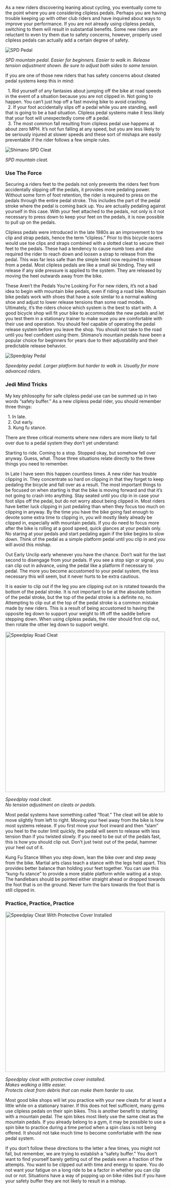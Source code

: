 As a new riders discovering leaning about cycling, you eventually come to the point where you are considering clipless pedals. Perhaps you are having trouble keeping up with other club riders and have inquired about ways to improve your performance. If you are not already using clipless pedals, switching to them will result in substantial benefits. Some new riders are reluctant to even try them due to safety concerns, however, properly used clipless pedals can actually add a certain degree of safety.

<div class="float-start p-3 ps-0 w-50">
  <img class="w-100" src="assets/posts/bicycles/clipped-in-guide-for-new-clipless-pedal-users/spd-pedal.jpg" alt="SPD Pedal" />
  <p>
    <em>SPD mountain pedal. Easier for beginners. Easier to walk in. Release tension adjustment shown. Be sure to adjust both sides to same tension.</em>
  </p>
</div>

If you are one of those new riders that has safety concerns about cleated pedal systems keep this in mind:

&nbsp; 1. Rid yourself of any fantasies about jumping off the bike at road speeds in the event of a situation because you are not clipped in. Not going to happen. You can’t just hop off a fast moving bike to avoid crashing.\
&nbsp; 2. If your foot accidentally slips off a pedal while you are standing, well that is going to be a bad situation. Clipless pedal systems make it less likely that your foot will unexpectedly come off a pedal.\
&nbsp; 3. The most common fall resulting from clipless pedal use happens at about zero MPH. It’s not fun falling at any speed, but you are less likely to be seriously injured at slower speeds and these sort of mishaps are easily preventable if the rider follows a few simple rules.

<div class="float-end p-3 pe-0 w-50">
  <img class="w-100" src="assets/posts/bicycles/clipped-in-guide-for-new-clipless-pedal-users/spd-cleat.jpg" alt="Shimano SPD Cleat" />
   <p>
    <em>SPD mountain cleat.</em>
  </p>
</div>

 ### Use The Force ###
Securing a riders feet to the pedals not only prevents the riders feet from accidentally slipping off the pedals, it provides more pedaling power. Without some form of foot retention, the rider is required to press on the pedals through the entire pedal stroke. This includes the part of the pedal stroke where the pedal is coming back up. You are actually pedaling against yourself in this case. With your feet attached to the pedals, not only is it not necessary to press down to keep your feet on the pedals, it is now possible to pull up on the pedals.

Clipless pedals were introduced in the late 1980s as an improvement to toe clip and strap pedals, hence the term “clipless.” Prior to this bicycle racers would use toe clips and straps combined with a slotted cleat to secure their feet to the pedals. These had a tendency to cause numb toes and also required the rider to reach down and loosen a strap to release from the pedal. This was far less safe than the simple twist now required to release from a pedal. Most clipless pedals are like a small ski binding. They will release if any side pressure is applied to the system. They are released by moving the heel outwards away from the bike.

These Aren’t the Pedals You’re Looking For
For new riders, it’s not a bad idea to begin with mountain bike pedals, even if riding a road bike. Mountain bike pedals work with shoes that have a sole similar to a normal walking shoe and adjust to lower release tensions than some road models. Ultimately, it’s the riders choice which system is the best to start with. A good bicycle shop will fit your bike to accommodate the new pedals and let you test them in a stationary trainer to make sure you are comfortable with their use and operation. You should feel capable of operating the pedal release system before you leave the shop. You should not take to the road until you feel confident using them. Shimano’s mountain pedals have been a popular choice for beginners for years due to their adjustability and their predictable release behavior.

<div class="float-start p-3 ps-0 w-50">
  <img class="w-100" src="assets/posts/bicycles/clipped-in-guide-for-new-clipless-pedal-users/speedplay-pedal.jpg" alt="Speedplay Pedal" />
  <p>
    <em>Speedplay pedal. Larger platform but harder to walk in. Usually for more advanced riders.</em>
  </p>
</div>

### Jedi Mind Tricks ###
My key philosophy for safe clipless pedal use can be summed up in two words “safety buffer.” As a new clipless pedal rider, you should remember three things:

&nbsp; 1. In late.\
&nbsp; 2. Out early.\
&nbsp; 3. Kung fu stance.

There are three critical moments where new riders are more likely to fall over due to a pedal system they don’t yet understand:

Starting to ride.
Coming to a stop.
Stopped okay, but somehow fell over anyway.
Guess, what. Those three situations relate directly to the three things you need to remember.

In Late
I have seen this happen countless times. A new rider has trouble clipping in. They concentrate so hard on clipping in that they forget to keep pedaling the bicycle and fall over as a result. The most important things to be focused on when starting is that the bike is moving forward and that it’s not going to crash into anything. Stay seated until you clip in in case your foot slips off the pedal, but do not worry about being clipped in. Most riders have better luck clipping in just pedaling than when they focus too much on clipping in anyway. By the time you have the bike going fast enough to devote some extra time to clipping in, you will mostly likely already be clipped in, especially with mountain pedals. If you do need to focus more after the bike is rolling at a good speed, quick glances at your pedals only. No staring at your pedals and start pedaling again if the bike begins to slow down. Think of the pedal as a simple platform pedal until you clip in and you will avoid this mishap.

Out Early
Unclip early whenever you have the chance. Don’t wait for the last second to disengage from your pedals. If you see a stop sign or signal, you can clip out in advance, using the pedal like a platform if necessary to pedal. The more you become accustomed to your pedal system, the less necessary this will seem, but it never hurts to be extra cautious.

It is easier to clip out if the leg you are clipping out on is rotated towards the bottom of the pedal stroke. It is not important to be at the absolute bottom of the pedal stroke, but the top of the pedal stroke is a definite no, no. Attempting to clip out at the top of the pedal stroke is a common mistake made by new riders. This is a result of being accustomed to having the opposite leg down to support your weight to lift off the saddle before stepping down. When using clipless pedals, the rider should first clip out, then rotate  the other leg down to support weight.

<div class="d-flex justify-content-center py-3">
  <div>
    <img class="mw-100" width="500px" src="assets/posts/bicycles/clipped-in-guide-for-new-clipless-pedal-users/speedplay-cleat.jpg" alt="Speedplay Road Cleat" />
    <p>
      <em>Speedplay road cleat. <br />No tension adjustment on cleats or pedals.</em>
    </p>
  </div>
</div>

Most pedal systems have something called “float.” The cleat will be able to move slightly from left to right. Moving your heel away from the bike is how most systems release. If you first move your foot inward and then “slam” you heel to the outer limit quickly, the pedal will seem to release with less tension than if you twisted slowly. If you need to be out of the pedals fast, this is how you should clip out. Don’t just twist out of the pedal, hammer your heel out of it.

Kung Fu Stance
When you step down, lean the bike over and step away from the bike. Martial arts class teach a stance with the legs held apart. This provides better balance than holding your feet together. You can use this “kung-fu stance” to provide a more stable platform while waiting at a stop. The handlebars should be pointed either straight ahead or dropped towards the foot that is on the ground. Never turn the bars towards the foot that is still clipped in.

### Practice, Practice, Practice ###

<div class="d-flex justify-content-center py-3">
  <div>
    <img class="mw-100" width="500px" src="assets/posts/bicycles/clipped-in-guide-for-new-clipless-pedal-users/speedplay-cleat-with-cover.jpg" alt="Speedplay Cleat With Protective Cover Installed" />
    <p>
      <em>Speedplay cleat with protective cover installed. <br />Makes walking a little easier.<br /> Protects cleat from debris that can make them harder to use.</em>
    </p>
  </div>
</div>

Most good bike shops will let you practice with your new cleats for at least a little while on a stationary trainer. If this does not feel sufficient, many gyms use clipless pedals on their spin bikes. This is another benefit to starting with a mountain pedal. The spin bikes most likely use the same cleat as the mountain pedals. If you already belong to a gym, it may be possible to use a spin bike to practice during a time period when a spin class is not being offered. It should not take much time to become comfortable with the new pedal system.

If you don’t follow these directions to the letter a few times, you might not fall, but remember, we are trying to establish a “safety buffer.” You don’t want to find yourself barely getting out of the pedals even a fraction of the attempts. You want to be clipped out with time and energy to spare. You do not want your fatigue on a long ride to be a factor in whether you can clip out or not. Situations have a way of popping up on bike rides but if you have your safety buffer they are not likely to result in a mishap.